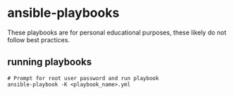 # ansible-playbooks
These playbooks are for personal educational purposes, these likely do not follow best practices.

## running playbooks
```
# Prompt for root user password and run playbook
ansible-playbook -K <playbook_name>.yml
```
